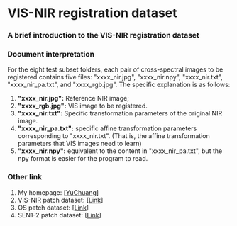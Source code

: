 # VIS-NIR registration dataset

### A brief introduction to the VIS-NIR registration dataset
 

### Document interpretation 
   For the eight test subset folders, each pair of cross-spectral images to be registered contains five files: "xxxx_nir.jpg", "xxxx_nir.npy", "xxxx_nir.txt", "xxxx_nir_pa.txt", and "xxxx_rgb.jpg". The specific explanation is as follows:
1. **"xxxx_nir.jpg":** Reference NIR image;  
2. **"xxxx_rgb.jpg":** VIS image to be registered.  
3. **"xxxx_nir.txt":** Specific transformation parameters of the original NIR image.  
4. **"xxxx_nir_pa.txt":** specific affine transformation parameters corresponding to "xxxx_nir.txt". (That is, the affine transformation parameters that VIS images need to learn)   
5. **"xxxx_nir.npy":** equivalent to the content in "xxxx_nir_pa.txt", but the npy format is easier for the program to read.  


### Other link
1. My homepage: [[YuChuang](https://github.com/YuChuang1205)]
2. VIS-NIR patch dataset: [[Link]()]
3. OS patch dataset: [[Link](https://github.com/YuChuang1205/OS-patch-dataset)]
4. SEN1-2 patch dataset: [[Link](https://github.com/YuChuang1205/SEN1-2-patch-dataset)]


